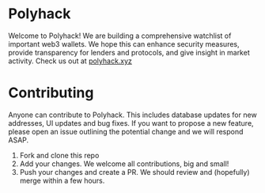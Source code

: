 # Polyhack

Welcome to Polyhack! We are building a comprehensive watchlist of important web3 wallets. We hope this can enhance security measures, provide transparency for lenders and protocols, and give insight in market activity. Check us out at [polyhack.xyz](https://polyhack.xyz)

# Contributing

Anyone can contribute to Polyhack. This includes database updates for new addresses, UI updates and bug fixes. If you want to propose a new feature, please open an issue outlining the potential change and we will respond ASAP.

1. Fork and clone this repo
2. Add your changes. We welcome all contributions, big and small!
3. Push your changes and create a PR. We should review and (hopefully) merge within a few hours.
